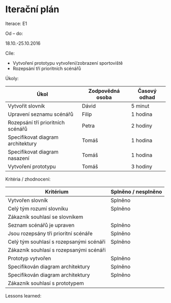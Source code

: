 <h1>Iterační plán</h1>
Iterace:  E1

Od – do:

18.10.-25.10.2016

Cíle:
- Vytvoření prototypu vytvoření/zobrazení sportoviště
- Rozepsání tří prioritních scénářů

Úkoly:

|Úkol|	Zodpovědná osoba|	Časový odhad|
|---|---|---|
Vytvořit slovník|Dávid|5 minut|
Upravení seznamu scénářů|Filip|1 hodina|
Rozepsání tří prioritních scénářů|Petra|2 hodiny|
Specifikovat diagram architektury|Tomáš|1 hodina|
Specifikovat diagram nasazení|Tomáš|1 hodina|
Vytvoření prototypu|Tomáš|3 hodiny|


Kritéria / zhodnocení:

|Kritérium	|Splněno / nesplněno|
|---|---|
|Vytvořen slovník|Splněno|
|Celý tým rozumí slovníku|Splněno|
|Zákazník souhlasí se slovníkem||
|Seznam scénářů je upraven|Splněno|
|Jsou rozepsány tři prioritní scénáře|Splněno|
|Celý tým souhlasí s rozepsanými scénáři|Splněno|
|Zákazník souhlasí s rozepsanými scénáři||
|Prototyp vytvořen|Splněno|
|Specifikován diagram architektury|Splněno|
|Specifikován diagram architektury|Splněno|
|Zákazník souhlasí s prototypem||
Lessons learned:

